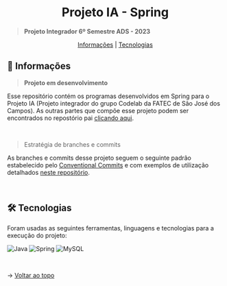 <br id="topo">

<h1 align="center">Projeto IA - Spring</h1>

> **Projeto Integrador 6º Semestre ADS - 2023**

<p align="center">
    <a href="#objetivo">Informações</a> |
    <a href="#tecnologias">Tecnologias</a>
</p>

<span id="objetivo">

## 🚀 Informações

> **Projeto em desenvolvimento**

Esse repositório contém os programas desenvolvidos em Spring para o Projeto IA (Projeto integrador do grupo Codelab da FATEC de São José dos Campos). As outras partes que compõe esse projeto podem ser encontrados no repostório pai [clicando aqui](https://github.com/CodeLabFatec/ProjetoIA).

<br />

> Estratégia de branches e commits

As branches e commits desse projeto seguem o seguinte padrão estabelecido pelo [Conventional Commits](https://www.conventionalcommits.org/pt-br/v1.0.0/) e com exemplos de utilização detalhados [neste repositório](https://github.com/iuricode/padroes-de-commits).

<br>

<span id="tecnologias">

## 🛠️ Tecnologias

Foram usadas as seguintes ferramentas, linguagens e tecnologias para a execução do projeto:

![Java](https://img.shields.io/badge/java-%23ED8B00.svg?style=for-the-badge&logo=openjdk&logoColor=white)
![Spring](https://img.shields.io/badge/spring-%236DB33F.svg?style=for-the-badge&logo=spring&logoColor=white)
![MySQL](https://img.shields.io/badge/MySQL-00000F?style=for-the-badge&logo=mysql&logoColor=white)

<br />

→ [Voltar ao topo](#topo)

<br>
